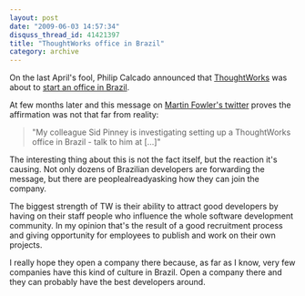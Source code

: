 ```yaml
---
layout: post
date: "2009-06-03 14:57:34"
disquss_thread_id: 41421397
title: "ThoughtWorks office in Brazil"
category: archive
---
```

On the last April's fool, Philip Calcado announced that [ThoughtWorks](http://www.thoughtworks.com/) was about to [start an office in Brazil](http://blog.fragmental.com.br/2009/04/01/anunciando-a-thoughtworks-brazil/).

At few months later and this message on [Martin Fowler's twitter](http://twitter.com/martinfowler/status/2009304330) proves the affirmation was not that far from reality:

> "My colleague Sid Pinney is investigating setting up a ThoughtWorks office in Brazil - talk to him at [...]"

The interesting thing about this is not the fact itself, but the reaction it's causing. Not only dozens of Brazilian developers are forwarding the message, but there are peoplealreadyasking how they can join the company.

The biggest strength of TW is their ability to attract good developers by having on their staff people who influence the whole software development community. In my opinion that's the result of a good recruitment process and giving opportunity for employees to publish and work on their own projects.

I really hope they open a company there because, as far as I know, very few companies have this kind of culture in Brazil. Open a company there and they can probably have the best developers around.
